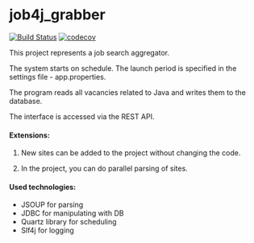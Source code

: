 # job4j_grabber
[![Build Status](https://app.travis-ci.com/Krasobas/job4j_grabber.svg?branch=master)](https://app.travis-ci.com/Krasobas/job4j_grabber)
[![codecov](https://codecov.io/gh/Krasobas/job4j_grabber/branch/master/graph/badge.svg?token=33XHLP6P78)](https://codecov.io/gh/Krasobas/job4j_grabber)

This project represents a job search aggregator.

The system starts on schedule.
The launch period is specified in the settings file - app.properties.

The program reads all vacancies related to Java and writes them to the database.

The interface is accessed via the REST API.

#### Extensions:

1. New sites can be added to the project without changing the code.

2. In the project, you can do parallel parsing of sites.

#### Used technologies:

- JSOUP for parsing
- JDBC for manipulating with DB
- Quartz library for scheduling
- Slf4j for logging
